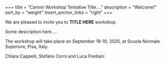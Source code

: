 +++
title = "Cammi Workshop Tentative Title...."
description = "Welcome!"
sort_by = "weight"
insert_anchor_links = "right"
+++

We are pleased to invite you to **TITLE HERE** workshop. 

Some description here....

The workshop will take place on September 18-19, 2025, at Scuola Normale Superiore, Pisa, Italy.

Chiara Cappelli, Stefano Corni and Luca Frediani

